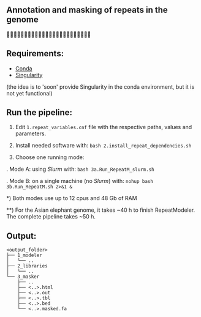 ## Annotation and masking of repeats in the genome
🐘🧬😷🐘🧬😷🐘🧬😷🐘🧬😷🐘🧬😷🐘🧬😷🐘🧬😷🐘🧬😷

## Requirements:
* [Conda](https://docs.conda.io)
* [Singularity](https://sylabs.io/guides/3.0/user-guide/index.html)

(the idea is to 'soon' provide Singularity in the conda environment, but it is not yet functional)

## Run the pipeline:

1) Edit `1.repeat_variables.cnf` file with the respective paths, values and parameters.

2) Install needed software with: `bash 2.install_repeat_dependencies.sh`

3) Choose one running mode:

. Mode A: using _Slurm_ with: `bash 3a.Run_RepeatM_slurm.sh`

. Mode B: on a single machine (no _Slurm_) with: `nohup bash 3b.Run_RepeatM.sh 2>&1 &`

\*) Both modes use up to 12 cpus and 48 Gb of RAM

\**) For the Asian elephant genome, it takes ~40 h to finish RepeatModeler. The complete pipeline takes ~50 h.

## Output:
```
<output_folder>
├── 1_modeler
│   └── ..
├── 2_libraries
│   └── ..
└── 3_masker
    ├── ..
    ├── <..>.html    
    ├── <..>.out
    ├── <..>.tbl
    ├── <..>.bed
    └── <..>.masked.fa
```
